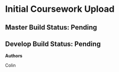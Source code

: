 # Initial Coursework Upload

## Master Build Status: Pending
## Develop Build Status: Pending



**Authors**

Colin

